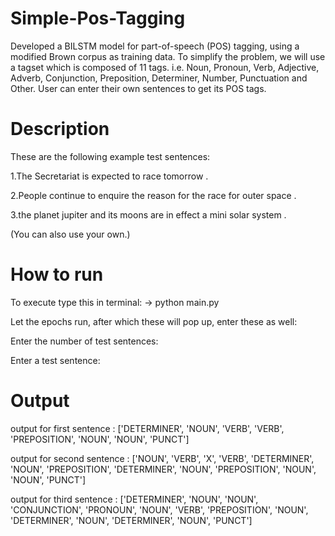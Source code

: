 # Simple-Pos-Tagging

Developed a BILSTM model for part-of-speech (POS) tagging, using a modified Brown corpus as training data. To simplify the problem, we will use a tagset which is composed of 11 tags. i.e. Noun, Pronoun, Verb, Adjective, Adverb, Conjunction, Preposition, Determiner, Number, Punctuation and Other. User can enter their own sentences to get its POS tags.

# Description

These are the following example test sentences:

1.The Secretariat is expected to race tomorrow .

2.People continue to enquire the reason for the race for outer space .

3.the planet jupiter and its moons are in effect a mini solar system .

(You can also use your own.)

# How to run
To execute type this in terminal:
-> python main.py

Let the epochs run, after which these will pop up, enter these as well:

Enter the number of test sentences:

Enter a test sentence:


# Output
output for first sentence : ['DETERMINER', 'NOUN', 'VERB', 'VERB', 'PREPOSITION', 'NOUN', 'NOUN', 'PUNCT']

output for second sentence : ['NOUN', 'VERB', 'X', 'VERB', 'DETERMINER', 'NOUN', 'PREPOSITION', 'DETERMINER', 'NOUN', 'PREPOSITION', 'NOUN', 'NOUN', 'PUNCT']

output for third sentence : ['DETERMINER', 'NOUN', 'NOUN', 'CONJUNCTION', 'PRONOUN', 'NOUN', 'VERB', 'PREPOSITION', 'NOUN', 'DETERMINER', 'NOUN', 'DETERMINER', 'NOUN', 'PUNCT']
